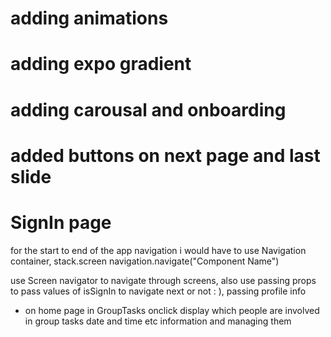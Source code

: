 # adding animations

# adding expo gradient

# adding carousal and onboarding

# added buttons on next page and last slide

# SignIn page

for the start to end of the app navigation i would have to use Navigation container, stack.screen navigation.navigate("Component Name")

use Screen navigator to navigate through screens, also use passing props to pass values of isSignIn to navigate next or not : ), passing profile info

- on home page in GroupTasks onclick display which people are involved in group tasks date and time etc information and managing them
